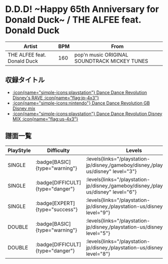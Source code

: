 # D.D.D! ~Happy 65th Anniversary for Donald Duck~ / THE ALFEE feat. Donald Duck

|Artist|BPM|From|
|------|---|----|
|THE ALFEE feat. Donald Duck|160|pop'n music ORIGINAL SOUNDTRACK MICKEY TUNES|

## 収録タイトル

- [:icon{name="simple-icons:playstation"} Dance Dance Revolution Disney's RAVE :icon{name="flag:jp-4x3"}](/playstation-jp/disney)
- [:icon{name="simple-icons:nintendo"} Dance Dance Revolution GB Disney mix](/gameboy/disney)
- [:icon{name="simple-icons:playstation"} Dance Dance Revolution Disney MIX :icon{name="flag:us-4x3"}](/playstation-us/disney)

## 譜面一覧

|PlayStyle|Difficulty|Levels|Notes|Movie|
|---------|----------|------|-----|-----|
|SINGLE| :badge[BASIC]{type="warning"}| :levels{links="/playstation-jp/disney,/gameboy/disney,/playstation-us/disney" level="3"}|153/0||
|SINGLE| :badge[DIFFICULT]{type="danger"}| :levels{links="/playstation-jp/disney,/gameboy/disney,/playstation-us/disney" level="6"}|254/0||
|SINGLE| :badge[EXPERT]{type="success"}| :levels{links="/playstation-jp/disney,/playstation-us/disney" level="9"}|376/0||
|DOUBLE| :badge[BASIC]{type="warning"}| :levels{links="/playstation-jp/disney,/playstation-us/disney" level="5"}|217/0||
|DOUBLE| :badge[DIFFICULT]{type="danger"}| :levels{links="/playstation-jp/disney,/playstation-us/disney" level="8"}|311/0||
